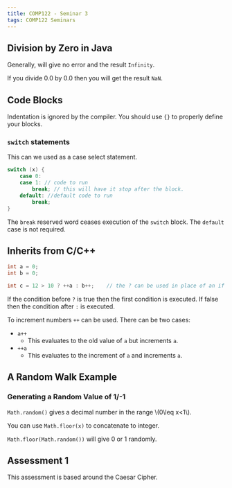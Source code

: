 ```yaml
---
title: COMP122 - Seminar 3
tags: COMP122 Seminars
---
```

## Division by Zero in Java
Generally, will give no error and the result `Infinity`.

If you divide 0.0 by 0.0 then you will get the result `NaN`.

## Code Blocks
Indentation is ignored by the compiler. You should use `{}` to properly define your blocks.

### `switch` statements
This can we used as a case select statement.

```java
switch (x) {
	case 0:
	case 1: // code to run
		break; // this will have it stop after the block.
	default: //default code to run
		break;
}
```

The `break` reserved word ceases execution of the `switch` block. The `default` case is not required.

## Inherits from C/C++

```java
int a = 0;
int b = 0;

int c = 12 > 10 ? ++a : b++;	// the ? can be used in place of an if
```

If the condition before `?` is true then the first condition is executed. If false then the condition after `:` is executed.

To increment numbers `++` can be used. There can be two cases:

* `a++`
	* This evaluates to the old value of `a` but increments `a`.
* `++a`
	* This evaluates to the increment of `a` and increments `a`.
	
## A Random Walk Example
### Generating a Random Value of 1/-1

`Math.random()` gives a decimal number in the range &#92;(0\leq x<1&#92;).

You can use `Math.floor(x)` to concatenate to integer.

`Math.floor(Math.random())` will give 0 or 1 randomly.

## Assessment 1
This assessment is based around the Caesar Cipher.
